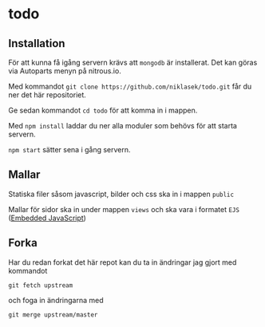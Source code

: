 todo
====


Installation
---

För att kunna få igång servern krävs att `mongodb` är installerat. Det kan göras via Autoparts menyn på nitrous.io.

Med kommandot
`git clone https://github.com/niklasek/todo.git`
får du ner det här repositoriet.

Ge sedan kommandot `cd todo` för att komma in i mappen.

Med `npm install` laddar du ner alla moduler som behövs för att starta servern.

`npm start` sätter sena i gång servern.

Mallar
---

Statiska filer såsom javascript, bilder och css ska in i mappen `public`

Mallar för sidor ska in under mappen `views` och ska vara i formatet `EJS` ([Embedded JavaScript](http://embeddedjs.com/))

Forka
---

Har du redan forkat det här repot kan du ta in ändringar jag gjort med kommandot

`git fetch upstream`

och foga in ändringarna med

`git merge upstream/master`
